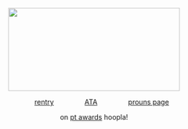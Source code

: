 <p align="center">
<img src="https://i.pinimg.com/736x/1b/29/89/1b298941a4164a4f40ef478bdcd39568.jpg" width="350" height="170">
</p>

<p align="center">
‎ ‎ ‎ ‎ ‎ ‎ ‎‎ ‎ <a href="https://rentry.co/valleysheep">rentry</a> ‎ ‎ ‎ ‎ ‎ ‎ ‎‎ ‎ ‎  ‎ ‎ ‎ ‎ ‎ ‎  <a href="https://valleysheep.atabook.org/">ATA</a> ‎ ‎ ‎ ‎ ‎ ‎ ‎‎ ‎ ‎  ‎ ‎ ‎ ‎ ‎ ‎  <a href="https://en.pronouns.page/@valleysheep">prouns page</a>
  <p align="center">
  on <a href="https://github.com/pt-awards">pt awards</a> hoopla!
</p>
